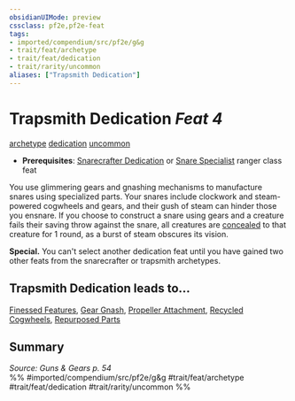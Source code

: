 ```yaml
---
obsidianUIMode: preview
cssclass: pf2e,pf2e-feat
tags:
- imported/compendium/src/pf2e/g&g
- trait/feat/archetype
- trait/feat/dedication
- trait/rarity/uncommon
aliases: ["Trapsmith Dedication"]
---
```

# Trapsmith Dedication  *Feat 4*  
[archetype](archetype.md)  [dedication](dedication.md)  [uncommon](uncommon.md)  

- **Prerequisites**: [Snarecrafter Dedication](snarecrafter-dedication-apg.md) or [Snare Specialist](snare-specialist.md) ranger class feat

You use glimmering gears and gnashing mechanisms to manufacture snares using specialized parts. Your snares include clockwork and steam-powered cogwheels and gears, and their gush of steam can hinder those you ensnare. If you choose to construct a snare using gears and a creature fails their saving throw against the snare, all creatures are [concealed](conditions.md#Concealed) to that creature for 1 round, as a burst of steam obscures its vision.

**Special.** You can't select another dedication feat until you have gained two other feats from the snarecrafter or trapsmith archetypes.

## Trapsmith Dedication leads to...

[Finessed Features](finessed-features-g-g.md), [Gear Gnash](gear-gnash-g-g.md), [Propeller Attachment](propeller-attachment-g-g.md), [Recycled Cogwheels](recycled-cogwheels-g-g.md), [Repurposed Parts](repurposed-parts-g-g.md)

## Summary

*Source: Guns & Gears p. 54*  
%% #imported/compendium/src/pf2e/g&g #trait/feat/archetype #trait/feat/dedication #trait/rarity/uncommon %%
